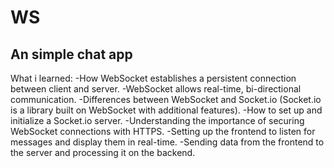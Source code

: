 # WS

## An simple chat app

What i learned:
-How WebSocket establishes a persistent connection between client and server.
-WebSocket allows real-time, bi-directional communication.
-Differences between WebSocket and Socket.io (Socket.io is a library built on WebSocket with additional features).
-How to set up and initialize a Socket.io server.
-Understanding the importance of securing WebSocket connections with HTTPS.
-Setting up the frontend to listen for messages and display them in real-time.
-Sending data from the frontend to the server and processing it on the backend.
